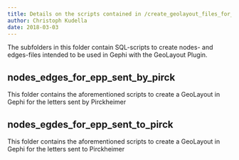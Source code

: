 ```yaml
---
title: Details on the scripts contained in /create_geolayout_files_for_gephi/
author: Christoph Kudella
date: 2018-03-03
---
```

The subfolders in this folder contain SQL-scripts to create nodes- and edges-files intended to be used in Gephi with the GeoLayout Plugin.

## nodes_edges_for_epp_sent_by_pirck
This folder contains the aforementioned scripts to create a GeoLayout in Gephi for the letters sent by Pirckheimer

## nodes_egdes_for_epp_sent_to_pirck
This folder contains the aforementioned scripts to create a GeoLayout in Gephi for the letters sent to Pirckheimer
